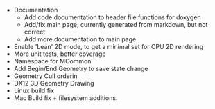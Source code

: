 * Documentation  
    * Add code documentation to header file functions for doxygen
    * Add/fix main page; currently generated from markdown, but not correct
    * Add more documentation to main page
* Enable 'Lean' 2D mode, to get a minimal set for CPU 2D rendering
* More unit tests, better coverage
* Namespace for MCommon
* Add Begin/End Geometry to save state change
* Geometry Cull orderin
* DX12 3D Geometry Drawing
* Linux build fix
* Mac Build fix + filesystem additions.



